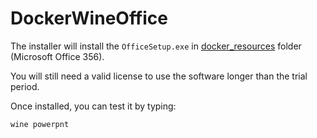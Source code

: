 # DockerWineOffice

The installer will install the `OfficeSetup.exe` in [docker_resources](docker_resources) folder (Microsoft Office 356).

You will still need a valid license to use the software longer than the trial period.

Once installed, you can test it by typing:

```bash
wine powerpnt
```
